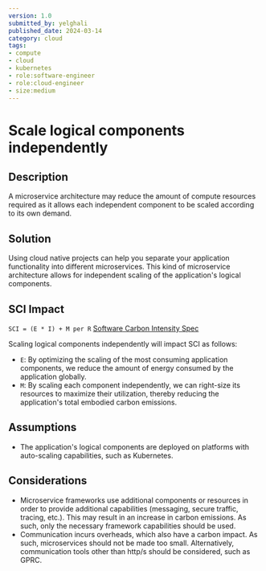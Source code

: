 ```yaml
---
version: 1.0
submitted_by: yelghali
published_date: 2024-03-14
category: cloud
tags: 
- compute
- cloud
- kubernetes
- role:software-engineer
- role:cloud-engineer
- size:medium
---
```


# Scale logical components independently

## Description
A microservice architecture may reduce the amount of compute resources required as it allows each independent component to be scaled according to its own demand.

## Solution

Using cloud native projects can help you separate your application functionality into different microservices. This kind of microservice architecture allows for independent scaling of the application's logical components.

## SCI Impact
`SCI = (E * I) + M per R`
[Software Carbon Intensity Spec](https://grnsft.org/sci)

Scaling logical components independently will impact SCI as follows:

- `E`: By optimizing the scaling of the most consuming application components, we reduce the amount of energy consumed by the application globally.
- `M`: By scaling each component independently, we can right-size its resources to maximize their utilization, thereby reducing the application's total embodied carbon emissions.

## Assumptions

- The application's logical components are deployed on platforms with auto-scaling capabilities, such as Kubernetes.

## Considerations
- Microservice frameworks use additional components or resources in order to provide additional capabilities (messaging, secure traffic, tracing, etc.). This may result in an increase in carbon emissions. As such, only the necessary framework capabilities should be used.
- Communication incurs overheads, which also have a carbon impact. As such, microservices should not be made too small. Alternatively, communication tools other than http/s should be considered, such as GPRC.
